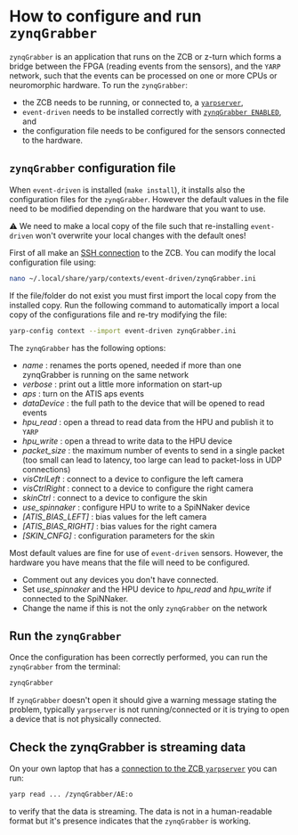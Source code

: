 # How to configure and run `zynqGrabber`

`zynqGrabber` is an application that runs on the ZCB or z-turn which forms a bridge between the FPGA (reading events from the sensors), and the `YARP` network, such that the events can be processed on one or more CPUs or neuromorphic hardware. To run the `zynqGrabber`:
-  the ZCB needs to be running, or connected to, a [`yarpserver`](setup_yarpserver.md),
-  `event-driven` needs to be installed correctly with [`zynqGrabber ENABLED`](howtosetupSD.md), and
-  the configuration file needs to be configured for the sensors connected to the hardware.

## `zynqGrabber` configuration file

When `event-driven` is installed (`make install`), it installs also the configuration files for the `zynqGrabber`. However the default values in the file need to be modified depending on the hardware that you want to use. 

:warning: We need to make a local copy of the file such that re-installing `event-driven` won't overwrite your local changes with the default ones!

First of all make an [SSH connection](connect_to_zcb.md) to the ZCB. You can modify the local configuration file using:
```bash
nano ~/.local/share/yarp/contexts/event-driven/zynqGrabber.ini
```
If the file/folder do not exist you must first import the local copy from the installed copy. Run the following command to automatically import a local copy of the configurations file and re-try modifying the file:
```bash
yarp-config context --import event-driven zynqGrabber.ini
```
The `zynqGrabber` has the following options:
* *name* : renames the ports opened, needed if more than one zynqGrabber is running on the same network
* *verbose* : print out a little more information on start-up
* *aps* : turn on the ATIS aps events
* *dataDevice* : the full path to the device that will be opened to read events
* *hpu_read* : open a thread to read data from the HPU and publish it to `YARP`
* *hpu_write* : open a thread to write data to the HPU device
* *packet_size* : the maximum number of events to send in a single packet (too small can lead to latency, too large can lead to packet-loss in UDP connections)
* *visCtrlLeft* : connect to a device to configure the left camera
* *visCtrlRight* : connect to a device to configure the right camera
* *skinCtrl* : connect to a device to configure the skin
* *use_spinnaker* : configure HPU to write to a SpiNNaker device
* *[ATIS_BIAS_LEFT]* : bias values for the left camera
* *[ATIS_BIAS_RIGHT]* : bias values for the right camera
* *[SKIN_CNFG]* : configuration parameters for the skin

Most default values are fine for use of `event-driven` sensors. However, the hardware you have means that the file will need to be configured.

* Comment out any devices you don't have connected.
* Set *use_spinnaker* and the HPU device to *hpu_read* and *hpu_write* if connected to the SpiNNaker.
* Change the name if this is not the only `zynqGrabber` on the network

## Run the `zynqGrabber`

Once the configuration has been correctly performed, you can run the `zynqGrabber` from the terminal:
```bash
zynqGrabber
```
If `zynqGrabber` doesn't open it should give a warning message stating the problem, typically `yarpserver` is not running/connected or it is trying to open a device that is not physically connected.

## Check the zynqGrabber is streaming data

On your own laptop that has a [connection to the ZCB `yarpserver`](setup_yarpserver.md) you can run:
```bash
yarp read ... /zynqGrabber/AE:o
```
to verify that the data is streaming. The data is not in a human-readable format but it's presence indicates that the `zynqGrabber` is working.
